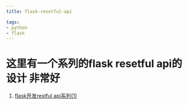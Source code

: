 ```yaml
---
title: flask-resetful-api

tags: 
- python
- flask
---
```


# 这里有一个系列的flask resetful api的设计 非常好
<!-- more -->
1. [flask开发restful api系列(1) ](http://www.cnblogs.com/yueerwanwan0204/p/5327912.html)